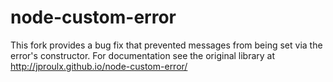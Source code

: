 node-custom-error
===================

This fork provides a bug fix that prevented messages from being set via the error's constructor. For documentation see the original library at http://jproulx.github.io/node-custom-error/